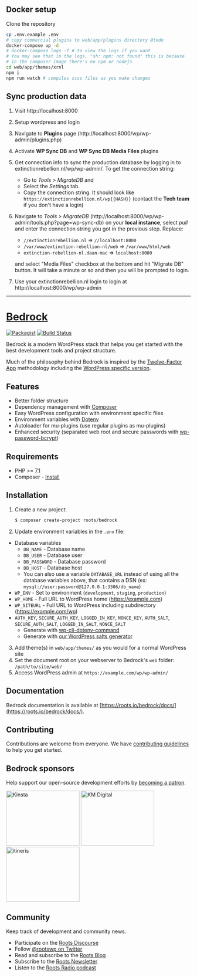 ## Docker setup

Clone the repository

```sh
cp .env.example .env
# copy commercial plugins to web/app/plugins directory @todo
docker-compose up -d
# docker-compose logs -f # to view the logs if you want
# You may see that in the logs, "sh: npm: not found" this is because
# in the composer image there's no npm or nodejs
cd web/app/themes/xrnl
npm i
npm run watch # compiles scss files as you make changes
```

## Sync production data

1. Visit http://localhost:8000
2. Setup wordpress and login
3. Navigate to **Plugins** page (http://localhost:8000/wp/wp-admin/plugins.php)
4. Activate **WP Sync DB** and **WP Sync DB Media Files** plugins
5. Get connection info to sync the production database by logging in to extinctionrebellion.nl/wp/wp-admin/. To get the connection string:
    - Go to _Tools > MigrateDB_ and
    - Select the _Settings_ tab.
    - Copy the connection string. It should look like `https://extinctionrebellion.nl/wp{{HASH}}` (contact the **Tech team** if you don't have a login)
6. Navigate to _Tools > MigrateDB_ (http://localhost:8000/wp/wp-admin/tools.php?page=wp-sync-db) on your **local instance**, select _pull_ and enter the connection string you got in the previous step.
    Replace:
    - `//extinctionrebellion.nl` => `//localhost:8000`
    - `/var/www/extinction-rebellion-nl/web` => `/var/www/html/web`
    - `extinction-rebellion-nl.daan-mac` => `localhost:8000`

    and select "Media Files" checkbox at the bottom and hit "Migrate DB" button. It will take a minute or so and then you will be prompted to login.
7. Use your extinctionrebellion.nl login to login at http://localhost:8000/wp/wp-admin

---

# [Bedrock](https://roots.io/bedrock/)
[![Packagist](https://img.shields.io/packagist/v/roots/bedrock.svg?style=flat-square)](https://packagist.org/packages/roots/bedrock)
[![Build Status](https://img.shields.io/travis/roots/bedrock.svg?style=flat-square)](https://travis-ci.org/roots/bedrock)

Bedrock is a modern WordPress stack that helps you get started with the best development tools and project structure.

Much of the philosophy behind Bedrock is inspired by the [Twelve-Factor App](http://12factor.net/) methodology including the [WordPress specific version](https://roots.io/twelve-factor-wordpress/).

## Features

* Better folder structure
* Dependency management with [Composer](https://getcomposer.org)
* Easy WordPress configuration with environment specific files
* Environment variables with [Dotenv](https://github.com/vlucas/phpdotenv)
* Autoloader for mu-plugins (use regular plugins as mu-plugins)
* Enhanced security (separated web root and secure passwords with [wp-password-bcrypt](https://github.com/roots/wp-password-bcrypt))

## Requirements

* PHP >= 7.1
* Composer - [Install](https://getcomposer.org/doc/00-intro.md#installation-linux-unix-osx)

## Installation

1. Create a new project:
    ```sh
    $ composer create-project roots/bedrock
    ```
2. Update environment variables in the `.env` file:
  * Database variables
    * `DB_NAME` - Database name
    * `DB_USER` - Database user
    * `DB_PASSWORD` - Database password
    * `DB_HOST` - Database host
    * You can also use a variable `DATABASE_URL` instead of using all the database variables above, that contains a DSN (ex: `mysql://user:password@127.0.0.1:3306/db_name`)
  * `WP_ENV` - Set to environment (`development`, `staging`, `production`)
  * `WP_HOME` - Full URL to WordPress home (https://example.com)
  * `WP_SITEURL` - Full URL to WordPress including subdirectory (https://example.com/wp)
  * `AUTH_KEY`, `SECURE_AUTH_KEY`, `LOGGED_IN_KEY`, `NONCE_KEY`, `AUTH_SALT`, `SECURE_AUTH_SALT`, `LOGGED_IN_SALT`, `NONCE_SALT`
    * Generate with [wp-cli-dotenv-command](https://github.com/aaemnnosttv/wp-cli-dotenv-command)
    * Generate with [our WordPress salts generator](https://roots.io/salts.html)
3. Add theme(s) in `web/app/themes/` as you would for a normal WordPress site
4. Set the document root on your webserver to Bedrock's `web` folder: `/path/to/site/web/`
5. Access WordPress admin at `https://example.com/wp/wp-admin/`

## Documentation

Bedrock documentation is available at [https://roots.io/bedrock/docs/](https://roots.io/bedrock/docs/).

## Contributing

Contributions are welcome from everyone. We have [contributing guidelines](https://github.com/roots/guidelines/blob/master/CONTRIBUTING.md) to help you get started.

## Bedrock sponsors

Help support our open-source development efforts by [becoming a patron](https://www.patreon.com/rootsdev).

<a href="https://kinsta.com/?kaid=OFDHAJIXUDIV"><img src="https://cdn.roots.io/app/uploads/kinsta.svg" alt="Kinsta" width="200" height="150"></a> <a href="https://k-m.com/"><img src="https://cdn.roots.io/app/uploads/km-digital.svg" alt="KM Digital" width="200" height="150"></a> <a href="https://www.itineris.co.uk/"><img src="https://cdn.roots.io/app/uploads/itineris.svg" alt="itineris" width="200" height="150"></a>

## Community

Keep track of development and community news.

* Participate on the [Roots Discourse](https://discourse.roots.io/)
* Follow [@rootswp on Twitter](https://twitter.com/rootswp)
* Read and subscribe to the [Roots Blog](https://roots.io/blog/)
* Subscribe to the [Roots Newsletter](https://roots.io/subscribe/)
* Listen to the [Roots Radio podcast](https://roots.io/podcast/)
